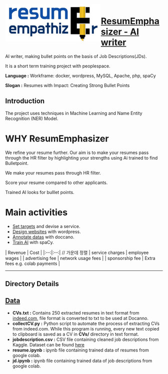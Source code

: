 <img src="https://github.com/hyun-hyang/ResumEmphasizer/blob/main/logo/logo%20ver.2.png" align="left" hspace="1" vspace="1" width="304" height="120">



# [ResumEmphasizer - AI writer](http://44.227.122.114/)



AI writer, making bullet points on the basis of Job Descriptions(JDs).

It is a short term training project with peoplespace.


**Language :** Workframe: docker, wordpress, MySQL, Apache, php, spaCy

**Slogan :** Resumes with Impact: Creating Strong Bullet Points


## Introduction
The project uses techniques in Machine Learning and Name Entity Recognition (NER) Model.

# **WHY ResumEmphasizer**

We refine your resume further. Our aim is to make your resumes pass through the HR filter by highlighting your strengths using Ai trained to find Bulletpoint.

We make your resumes pass through HR filter.

Score your resume compared to other applicants.

Trained AI looks for bulllet points.

# Main activities
* [Set targets](https://github.com/hyun-hyang/ResumEmphasizer/tree/main/Persona) and devise a service.
* [Design websites](http://44.227.122.114/) with wordpress.
* [Annotate datas](https://github.com/hyun-hyang/ResumEmphasizer/tree/main/Data_annoctated) with doccano.
* [Train AI](https://github.com/hyun-hyang/ResumEmphasizer/tree/main/trained_data)  with spaCy.

| Revenue | Cost |
|:--:|:--:|   // 가운데 정렬
|  service charges | employee wages       |
|  advertising fee | network usage fees       |
|  sponsorship fee | Extra fees e.g. colab payments       |
___

## Directory Details

## [Data](https://github.com/prateekguptaiiitk/Resume_Classifier/tree/develop/Data)

- **CVs.txt :** Contains 250 extracted resumes in text format from [indeed.com](https://www.indeed.com), file format is converted to txt to be used at Docanno.
- **collectCV.py :** Python script to automate the process of extracting CVs from indeed.com. While this program is running, every new text copied to clipboard is saved as a CV in **CVs/** directory in text format.
- **jobdescription.csv :** CSV file containing cleaned job descriptions from Kaggle. Dataset can be found [here](https://www.kaggle.com/c/job-salary-prediction/data)
- **resume.ipynb :** ipynb file containing trained data of resumes from google colab.
- **jd.ipynb :** ipynb file containing trained data of job descriptions from google colab.

